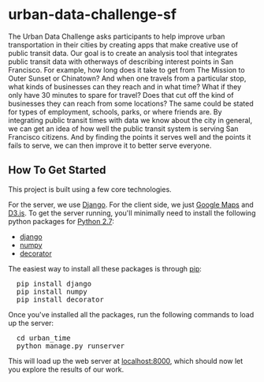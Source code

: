 urban-data-challenge-sf
=======================

The Urban Data Challenge asks participants to help improve urban transportation
in their cities by creating apps that make creative use of public transit data.
Our goal is to create an analysis tool that integrates public transit data with
otherways of describing interest points in San Francisco.  For example, how long
does it take to get from The Mission to Outer Sunset or Chinatown?  And when one
travels from a particular stop, what kinds of businesses can they reach and in
what time?  What if they only have 30 minutes to spare for travel?  Does that
cut off the kind of businesses they can reach from some locations?  The same
could be stated for types of employment, schools, parks, or where friends are.
By integrating public transit times with data we know about the city in general,
we can get an idea of how well the public transit system is serving San
Francisco citizens.  And by finding the points it serves well and the points it
fails to serve, we can then improve it to better serve everyone.

How To Get Started
------------------

This project is built using a few core technologies.  

For the server, we use [Django][1].  For the client side, we just [Google
Maps][2] and [D3.js][3].  To get the server running, you'll minimally need to
install the following python packages for [Python 2.7][4]:

  - [django][1]
  - [numpy][5]
  - [decorator][6]

The easiest way to install all these packages is through [pip][7]:

<pre>
  pip install django
  pip install numpy
  pip install decorator
</pre>

Once you've installed all the packages, run the following commands to load up
the server:

<pre>
  cd urban_time
  python manage.py runserver
</pre>

This will load up the web server at [localhost:8000][8], which should now let
you explore the results of our work.

  [1]: https://www.djangoproject.com/
  [2]: https://developers.google.com/maps/
  [3]: http://d3js.org/
  [4]: http://www.python.org/download/releases/2.7/
  [5]: http://www.numpy.org/
  [6]: https://pypi.python.org/pypi/decorator
  [7]: https://pypi.python.org/pypi/pip
  [8]: http://localhost:8000
